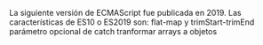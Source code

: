 La siguiente versión de ECMAScript fue publicada en 2019.  Las características de ES10 o ES2019 son: 
 flat-map y trimStart-trimEnd
 parámetro opcional de catch 
 tranformar arrays a objetos